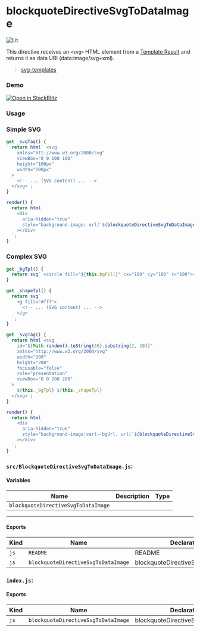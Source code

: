 # blockquoteDirectiveSvgToDataImage

![Lit](https://img.shields.io/badge/lit-3.0.0-blue.svg)

This directive receives an `<svg>` HTML element from a [Template Result](https://lit.dev/docs/api/templates/#TemplateResult)
and returns it as data URI (data:image/svg+xml).

> [svg-templates](https://lit.dev/tutorials/svg-templates/#1)

### Demo

[![Open in StackBlitz](https://developer.stackblitz.com/img/open_in_stackblitz.svg)](https://stackblitz.com/github/oscarmarina/blockquote-web-components/tree/main/packages/directives/blockquote-directive-svg-to-data-image)

### Usage

### Simple SVG

```js
get _svgTag() {
  return html` <svg
    xmlns="htt://www.w3.org/2000/svg"
    viewBox="0 0 100 100"
    height="100px"
    width="100px"
  >
    <!-- ... (SVG content) ... -->
  </svg>`;
}

render() {
  return html`
    <div
      aria-hidden="true"
      style="background-image: url('${blockquoteDirectiveSvgToDataImage(this._svgTag)}');"
    ></div>
  `;
}
```

### Complex SVG

```js
get _bgTpl() {
  return svg` <circle fill="${this.bgFill}" cx="100" cy="100" r="100"></circle> `;
}

get _shapeTpl() {
  return svg`
    <g fill="#fff">
      <!-- ... (SVG content) ... -->
    </g>
  `;
}

get _svgTag() {
  return html`<svg
    id="${Math.random().toString(36).substring(2, 10)}"
    xmlns="http://www.w3.org/2000/svg"
    width="200"
    height="200"
    focusable="false"
    role="presentation"
    viewBox="0 0 200 200"
  >
    ${this._bgTpl} ${this._shapeTpl}
  </svg>`;
}

render() {
  return html`
    <div
      aria-hidden="true"
      style="background-image:var(--bgUrl, url('${blockquoteDirectiveSvgToDataImage(this._svgTag)}'));"
    ></div>
  `;
}
```


### `src/BlockquoteDirectiveSvgToDataImage.js`:

#### Variables

| Name                                | Description | Type |
| ----------------------------------- | ----------- | ---- |
| `blockquoteDirectiveSvgToDataImage` |             |      |

<hr/>

#### Exports

| Kind | Name                                | Declaration                       | Module                                   | Package |
| ---- | ----------------------------------- | --------------------------------- | ---------------------------------------- | ------- |
| `js` | `README`                            | README                            | src/BlockquoteDirectiveSvgToDataImage.js |         |
| `js` | `blockquoteDirectiveSvgToDataImage` | blockquoteDirectiveSvgToDataImage | src/BlockquoteDirectiveSvgToDataImage.js |         |

### `index.js`:

#### Exports

| Kind | Name                                | Declaration                       | Module                                     | Package |
| ---- | ----------------------------------- | --------------------------------- | ------------------------------------------ | ------- |
| `js` | `blockquoteDirectiveSvgToDataImage` | blockquoteDirectiveSvgToDataImage | ./src/BlockquoteDirectiveSvgToDataImage.js |         |
